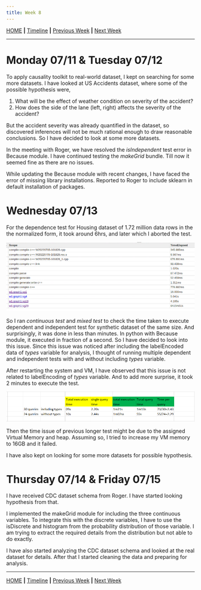 ```yaml
---
title: Week 8
---
```


[HOME](https://arungaonkar.github.io/HPCC-Causality/) **|**
[Timeline](https://arungaonkar.github.io/HPCC-Causality/index.html#timeline) **|**
[Previous Week](https://arungaonkar.github.io/HPCC-Causality/week7.html) **|**
[Next Week](https://arungaonkar.github.io/HPCC-Causality/week9.html)

---

# Monday 07/11 & Tuesday 07/12

To apply causality toolkit to real-world dataset, I kept on searching for some more datasets. I have looked at US Accidents dataset, where some of the possible hypothesis were,

1. What will be the effect of weather condition on severity of the accident?
2. How does the side of the lane (left, right) affects the severity of the accident?

But the accident severity was already quantified in the dataset, so discovered inferences will not be much rational enough to draw reasonable conclusions. So I have decided to look at some more datasets.

In the meeting with Roger, we have resolved the *isIndependent* test error in Because module. I have continued testing the *makeGrid* bundle. Till now it seemed fine as there are no issues.

While updating the Because module with recent changes, I have faced the error of missing library installations. Reported to Roger to include sklearn in default installation of packages.

# Wednesday 07/13

For the dependence test for Housing dataset of 1.72 million data rows in the the normalized form, it took around 6hrs, and later which I aborted the test.

![runningTime](imgs/runningTime.png)

So I ran *continuous test* and *mixed test* to check the time taken to execute dependent and independent test for synthetic dataset of the same size. And surprisingly, it was done in less than minutes. In python with Because module, it executed in fraction of a second. So I have decided to look into this issue. Since this issue was noticed after including the labelEncoded data of *types* variable for analysis, I thought of running multiple dependent and independent tests with and without including *types* variable.

After restarting the system and VM, I have observed that this issue is not related to labelEncoding of *types* variable. And to add more surprise, it took 2 minutes to execute the test.

![runningTimewithTypes.png](imgs/runningTimewithTypes.png)

Then the time issue of previous longer test might be due to the assigned Virtual Memory and heap. Assuming so, I tried to increase my VM memory to 16GB and it failed.

I have also kept on looking for some more datasets for possible hypothesis.

# Thursday 07/14 & Friday 07/15

I have received CDC dataset schema from Roger. I have started looking hypothesis from that.

I implemented the makeGrid module for including the three continuous variables. To integrate this with the discrete variables, I have to use the isDiscrete and histogram from the probability distribution of those variable. I am trying to extract the required details from the distribution but not able to do exactly.

I have also started analyzing the CDC dataset schema and looked at the real dataset for details. After that I started cleaning the data and preparing for analysis.

---

[HOME](https://arungaonkar.github.io/HPCC-Causality/) **|**
[Timeline](https://arungaonkar.github.io/HPCC-Causality/index.html#timeline) **|**
[Previous Week](https://arungaonkar.github.io/HPCC-Causality/week7.html) **|**
[Next Week](https://arungaonkar.github.io/HPCC-Causality/week9.html)
